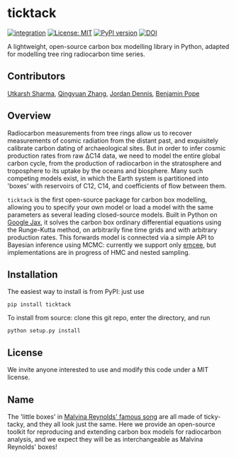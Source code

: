 # ticktack
[![integration](https://github.com/SharmaLlama/ticktack/actions/workflows/tests.yml/badge.svg)](https://github.com/SharmaLlama/ticktack/actions/workflows/tests.yml)
[![License: MIT](https://img.shields.io/badge/License-MIT-yellow.svg)](https://opensource.org/licenses/MIT)
[![PyPI version](https://badge.fury.io/py/ticktack.svg)](https://badge.fury.io/py/ticktack)
[![DOI](https://zenodo.org/badge/386222197.svg)](https://zenodo.org/badge/latestdoi/386222197)

A lightweight, open-source carbon box modelling library in Python, adapted for modelling tree ring radiocarbon time series.

## Contributors

[Utkarsh Sharma](https://github.com/SharmaLlama), [Qingyuan Zhang](https://github.com/qingyuanzhang3),  [Jordan Dennis](https://github.com/Jordan-Dennis), [Benjamin Pope](https://github.com/benjaminpope)

## Overview

Radiocarbon measurements from tree rings allow us to recover measurements of cosmic radiation from the distant past, and exquisitely calibrate carbon dating of archaeological sites. But in order to infer cosmic production rates from raw ΔC14 data, we need to model the entire global carbon cycle, from the production of radiocarbon in the stratosphere and troposphere to its uptake by the oceans and biosphere. Many such competing models exist, in which the Earth system is partitioned into 'boxes' with reservoirs of C12, C14, and coefficients of flow between them.

`ticktack` is the first open-source package for carbon box modelling, allowing you to specify your own model or load a model with the same parameters as several leading closed-source models. Built in Python on [Google Jax](https://github.com/google/jax), it solves the carbon box ordinary differential equations using the Runge-Kutta method, on arbitrarily fine time grids and with arbitrary production rates. This forwards model is connected via a simple API to Bayesian inference using MCMC: currently we support only [emcee](https://emcee.readthedocs.io/), but implementations are in progress of HMC and nested sampling.  

## Installation

The easiest way to install is from PyPI: just use

`pip install ticktack`

To install from source: clone this git repo, enter the directory, and run

`python setup.py install`

## License

We invite anyone interested to use and modify this code under a MIT license.

## Name

The 'little boxes' in [Malvina Reynolds' famous song](https://www.youtube.com/watch?v=2_2lGkEU4Xs) are all made of ticky-tacky, and they all look just the same. Here we provide an open-source toolkit for reproducing and extending carbon box models for radiocarbon analysis, and we expect they will be as interchangeable as Malvina Reynolds' boxes!
